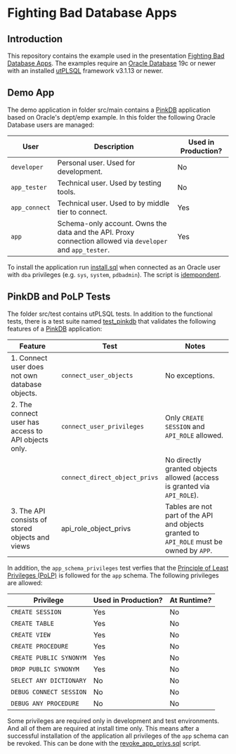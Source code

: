 # Fighting Bad Database Apps

## Introduction

This repository contains the example used in the presentation [Fighting Bad Database Apps](https://www.salvis.com/blog/talks/). The examples require an [Oracle Database](https://www.oracle.com/database/technologies/free-downloads.html) 19c or newer with an installed [utPLSQL](https://github.com/utPLSQL/utPLSQL) framework v3.1.13 or newer.

## Demo App

The demo application in folder src/main contains a [PinkDB](https://www.salvis.com/blog/2018/07/18/the-pink-database-paradigm-pinkdb/) application based on Oracle's dept/emp example. In this folder the following Oracle Database users are managed:

| User | Description | Used in Production? |
| ---- | ----------- | ------------------- |
| `developer` | Personal user. Used for development. | No |
| `app_tester` | Technical user. Used by testing tools. | No |
| `app_connect` | Technical user. Used to by middle tier to connect. | Yes |
| `app` | Schema-only account. Owns the data and the API. Proxy connection allowed via `developer` and `app_tester`. | Yes |

To install the application run [install.sql](install.sql) when connected as an Oracle user with `dba` privileges (e.g. `sys`, `system`, `pdbadmin`). The script is [idempondent](https://en.wikipedia.org/wiki/Idempotence). 

## PinkDB and PoLP Tests

The folder src/test contains utPLSQL tests. In addition to the functional tests, there is a test suite named [test_pinkdb](src/test/app/package/test_pinkdb.pks) that validates the following features of a [PinkDB](https://www.salvis.com/blog/2018/07/18/the-pink-database-paradigm-pinkdb/) application:

| Feature | Test | Notes |
| ------- | ---- | ----- |
| 1. Connect user does not own database objects. | `connect_user_objects` | No exceptions. |
| 2. The connect user has access to API objects only. | `connect_user_privileges` | Only `CREATE SESSION` and `API_ROLE` allowed. |
| | `connect_direct_object_privs` | No directly granted objects allowed (access is granted via `API_ROLE`). |
| 3. The API consists of stored objects and views | api_role_object_privs | Tables are not part of the API and objects granted to `API_ROLE` must be owned by `APP`. |

In addition, the `app_schema_privileges` test verfies that the [Principle of Least Privileges (PoLP)](https://en.wikipedia.org/wiki/Principle_of_least_privilege) is followed for the `app` schema. The following privileges are allowed:

| Privilege               | Used in Production? | At Runtime? |
| ----------------------- | ------------------- | ----------- |
| `CREATE SESSION`        | Yes | No |
| `CREATE TABLE`          | Yes | No |
| `CREATE VIEW`           | Yes | No |
| `CREATE PROCEDURE`      | Yes | No |
| `CREATE PUBLIC SYNONYM` | Yes | No |
| `DROP PUBLIC SYNONYM`   | Yes | No |
| `SELECT ANY DICTIONARY` | No  | No |
| `DEBUG CONNECT SESSION` | No  | No |
| `DEBUG ANY PROCEDURE`   | No  | No |

Some privileges are required only in development and test environments. And all of them are required at install time only. This means after a successful installation of the application all privileges of the `app` schema can be revoked. This can be done with the [revoke_app_privs.sql](revoke_app_privs.sql) script.
